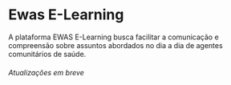 # Ewas E-Learning
A plataforma EWAS E-Learning busca facilitar a comunicação e compreensão sobre assuntos abordados no dia a dia de agentes comunitários de saúde.

###### Atualizações em breve
